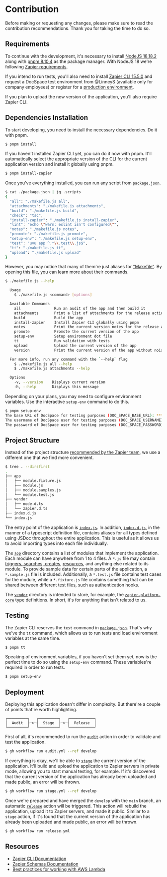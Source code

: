 # Contribution

Before making or requesting any changes, please make sure to read the contribution recommendations. Thank you for taking the time to do so.

## Requirements

To continue with the development, it's necessary to install [NodeJS 18.18.2](https://nodejs.org) along with [pnpm 8.10.4](https://pnpm.io) as the package manager. With NodeJS 18 we're following [Zapier requirements](https://github.com/zapier/zapier-platform/blob/zapier-platform-schema%4015.5.0/packages/cli/README.md#requirements).

If you intend to run tests, you'll also need to install [Zapier CLI 15.5.0](https://github.com/zapier/zapier-platform/blob/zapier-platform-schema%4015.5.0/packages/cli/README.md) and request a DocSpace test environment from @LinneyS (available only for company employees) or register for a [production environment](https://www.onlyoffice.com/docspace-registration.aspx).

If you plan to upload the new version of the application, you'll also require Zapier CLI.

## Dependencies Installation

To start developing, you need to install the necessary dependencies. Do it with pnpm.

```sh
$ pnpm install
```

If you haven't installed Zapier CLI yet, you can do it now with pnpm. It'll automatically select the appropriate version of the CLI for the current application version and install it globally using pnpm.

```sh
$ pnpm install-zapier
```

Once you've everything installed, you can run any script from [`package.json`](./package.json).

```sh
$ cat ./package.json | jq .scripts
{
  "all": "./makefile.js all",
  "attachments": "./makefile.js attachments",
  "build": "./makefile.js build",
  "check": "tsc",
  "install-zapier": "./makefile.js install-zapier",
  "lint": "echo \"warn: eslint isn't configured\"",
  "notes": "./makefile.js notes",
  "promote": "./makefile.js promote",
  "setup-env": "./makefile.js setup-env",
  "test": "uvu app ^.*\\.test\\.js$",
  "tt": "./makefile.js tt",
  "upload": "./makefile.js upload"
}
```

However, you may notice that many of them're just aliases for ["Makefile"](./makefile.js). By opening this file, you can learn more about their commands.

```sh
$ ./makefile.js --help 

  Usage
    $ ./makefile.js <command> [options]

  Available Commands
    all               Run an audit of the app and then build it
    attachments       Print a list of attachments for the release action
    build             Build the app
    install-zapier    Install Zapier CLI globally using pnpm
    notes             Print the current version notes for the release action
    promote           Promote the current version of the app
    setup-env         Setup environment dot file
    tt                Run validation with tests
    upload            Upload the current version of the app
    version           Print the current version of the app without noises

  For more info, run any command with the `--help` flag
    $ ./makefile.js all --help
    $ ./makefile.js attachments --help

  Options
    -v, --version    Displays current version
    -h, --help       Displays this message

```

Depending on your plans, you may need to configure environment variables. Use the interactive `setup-env` command to do this.

```sh
$ pnpm setup-env
The base URL of DocSpace for testing purposes (DOC_SPACE_BASE_URL): ***
The username of DocSpace user for testing purposes (DOC_SPACE_USERNAME): ***
The password of DocSpace user for testing purposes (DOC_SPACE_PASSWORD): ***
```

## Project Structure

Instead of the project structure [recommended by the Zapier team](https://github.com/zapier/zapier-platform/blob/zapier-platform-schema%4015.5.0/packages/cli/README.md#local-project-structure), we use a different one that we find more convenient.

```sh
$ tree . --dirsfirst
.
├── app
│   ├── module.fixture.js
│   ├── module.js
│   ├── module.samples.js
│   └── module.test.js
├── vendor
│   ├── node.d.ts
│   └── zapier.d.ts
├── index.d.js
└── index.js
```

The entry point of the application is [`index.js`](./index.js). In addition, [`index.d.js`](./index.d.js), in the manner of a typescript definition file, contains aliases for all types defined using JSDoc throughout the entire application. This is useful as it allows us to avoid importing types into each file individually.

The [`app`](./app) directory contains a list of modules that implement the application. Each module can have anywhere from 1 to 4 files. A `*.js` file may contain [triggers, searches, creates](https://github.com/zapier/zapier-platform/blob/zapier-platform-schema%4015.5.0/packages/cli/README.md#triggerssearchescreates), [resources](https://github.com/zapier/zapier-platform/blob/zapier-platform-schema%4015.5.0/packages/cli/README.md#resources), and anything else related to its module. To provide sample data for certain parts of the application, a `*.sample.js` file is included. Additionally, a `*.test.js` file contains test cases for the module, while a `*.fixture.js` file contains something that can be shared between different test files, such as authentication hooks.

The [`vendor`](./vendor) directory is intended to store, for example, the [`zapier-platform-core`](./vendor/zapier-platform-core.d.ts) type definitions. In short, it's for anything that isn't related to us.

## Testing

The Zapier CLI reserves the `test` command in [`package.json`](./package.json). That's why we've the `tt` command, which allows us to run tests and load environment variables at the same time.

```sh
$ pnpm tt
```

Speaking of environment variables, if you haven't set them yet, now is the perfect time to do so using the `setup-env` command. These variables're required in order to run tests.

```sh
$ pnpm setup-env
```

## Deployment

Deploying this application doesn't differ in complexity. But there're a couple of points that're worth highlighting.

```text
┌─────────┐   ┌─────────┐   ┌───────────┐
│  Audit  ├─>─┤  Stage  ├─>─┤  Release  │
└─────────┘   └─────────┘   └───────────┘
```

First of all, it's recommended to run the [`audit`](./.github/workflows/audit.yml) action in order to validate and test the application.

```sh
$ gh workflow run audit.yml --ref develop
```

If everything is okay, we'll be able to [`stage`](./.github/workflows/stage.yml) the current version of the application. It'll build and upload the application to Zapier servers in private mode, allowing you to start manual testing, for example. If it's discovered that the current version of the application has already been uploaded and made public, an error will be thrown.

```sh
$ gh workflow run stage.yml --ref develop
```

Once we're prepared and have merged the `develop` with the `main` branch, an automatic [`release`](./.github/workflows/release.yml) action will be triggered. This action will rebuild the application, upload it to Zapier servers, and made it public. Similar to a `stage` action, if it's found that the current version of the application has already been uploaded and made public, an error will be thrown.

```sh
$ gh workflow run release.yml
```

## Resources

- [Zapier CLI Documentation](https://github.com/zapier/zapier-platform/blob/main/packages/cli/README.md)
- [Zapier Schemas Documentation](https://github.com/zapier/zapier-platform/blob/zapier-platform-schema%4015.5.0/packages/schema/docs/build/schema.md)
- [Best practices for working with AWS Lambda](https://docs.aws.amazon.com/lambda/latest/dg/best-practices.html)
